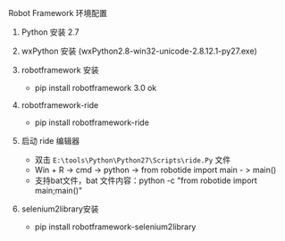Robot Framework 环境配置

1. Python 安装  2.7
2. wxPython 安装 (wxPython2.8-win32-unicode-2.8.12.1-py27.exe)
3. robotframework 安装
	- pip install robotframework  3.0 ok

4. robotframework-ride

	- pip install robotframework-ride


5. 启动 ride 编辑器
	- 双击 `E:\tools\Python\Python27\Scripts\ride.Py` 文件
	- Win + R -> cmd -> python -> from robotide import main - > main()
	- 支持bat文件，bat 文件内容：python -c "from robotide import main;main()"


6. selenium2library安装
	- pip install robotframework-selenium2library
